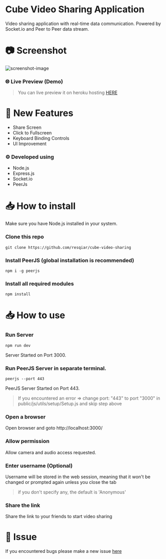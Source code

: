 # Cube Video Sharing Application
Video sharing application with real-time data communication. Powered by Socket.io and Peer to Peer data stream.

# 📷 Screenshot
![screenshot-image](https://i.imgur.com/Ut5zGo0.png)

### 🌐 Live Preview (Demo)
> You can live preview it on heroku hosting [HERE](https://guarded-harbor-56339.herokuapp.com/)

# 🎉 New Features
- Share Screen
- Click to Fullscreen
- Keyboard Binding Controls
- UI Improvement

### ⚙️ Developed using
- Node.js
- Express.js
- Socket.io
- PeerJs

# 📥 How to install

Make sure you have Node.js installed in your system.

### Clone this repo

    git clone https://github.com/resqiar/cube-video-sharing

### Install PeerJS (global installation is recommended)

    npm i -g peerjs

### Install all required modules

    npm install

# 📥 How to use

### Run Server

    npm run dev

Server Started on Port 3000.

### Run PeerJS Server in separate terminal.

    peerjs --port 443
    
PeerJS Server Started on Port 443.
> If you encountered an error => change port: "443" to port "3000" in public/js/utils/setup/Setup.js and skip step above

### Open a browser

Open browser and goto http://localhost:3000/

### Allow permission

Allow camera and audio access requested.

### Enter username (Optional)

Username will be stored in the web session, meaning that it won't be changed or prompted again unless you close the tab

> if you don't specify any, the default is 'Anonymous'

### Share the link

Share the link to your friends to start video sharing

# 🐞 Issue
If you encountered bugs please make a new issue [here](https://github.com/resqiar/cube-video-sharing/issues)
